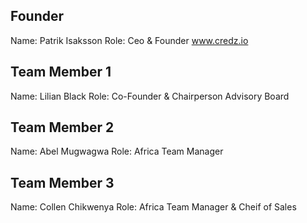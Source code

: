 ## Founder

Name: Patrik Isaksson
Role: Ceo & Founder www.credz.io

## Team Member 1

Name: Lilian Black
Role: Co-Founder & Chairperson Advisory Board

## Team Member 2

Name: Abel Mugwagwa 
Role: Africa Team Manager

## Team Member 3

Name: Collen Chikwenya
Role: Africa Team Manager & Cheif of Sales
